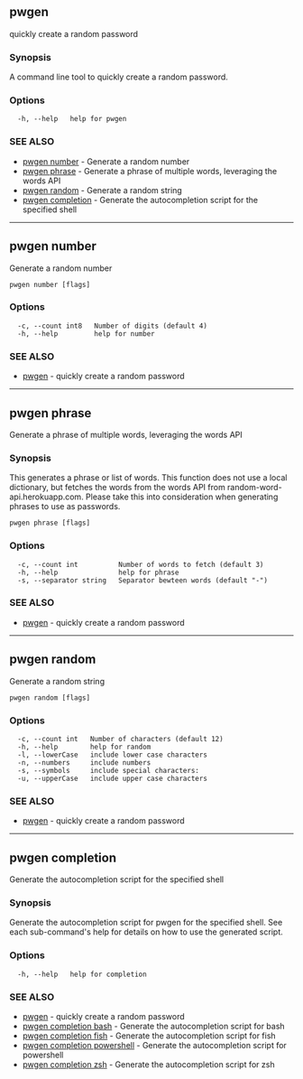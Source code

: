 ## pwgen

quickly create a random password

### Synopsis

A command line tool to quickly create a random password.

### Options

```
  -h, --help   help for pwgen
```

### SEE ALSO

* [pwgen number](#pwgen-number)	 - Generate a random number
* [pwgen phrase](#pwgen-phrase)	 - Generate a phrase of multiple words, leveraging the words API
* [pwgen random](#pwgen-random)	 - Generate a random string
* [pwgen completion](#pwgen-completion)	 - Generate the autocompletion script for the specified shell

---

## pwgen number

Generate a random number

```
pwgen number [flags]
```

### Options

```
  -c, --count int8   Number of digits (default 4)
  -h, --help         help for number
```

### SEE ALSO

* [pwgen](pwgen.md)	 - quickly create a random password

---

## pwgen phrase

Generate a phrase of multiple words, leveraging the words API

### Synopsis

This generates a phrase or list of words. This function does not
use a local dictionary, but fetches the words from the words API from
random-word-api.herokuapp.com. Please take this into consideration when
generating phrases to use as passwords.

```
pwgen phrase [flags]
```

### Options

```
  -c, --count int          Number of words to fetch (default 3)
  -h, --help               help for phrase
  -s, --separator string   Separator bewteen words (default "-")
```

### SEE ALSO

* [pwgen](pwgen.md)	 - quickly create a random password

---

## pwgen random

Generate a random string

```
pwgen random [flags]
```

### Options

```
  -c, --count int   Number of characters (default 12)
  -h, --help        help for random
  -l, --lowerCase   include lower case characters
  -n, --numbers     include numbers
  -s, --symbols     include special characters: 
  -u, --upperCase   include upper case characters
```

### SEE ALSO

* [pwgen](pwgen.md)	 - quickly create a random password

---

## pwgen completion

Generate the autocompletion script for the specified shell

### Synopsis

Generate the autocompletion script for pwgen for the specified shell.
See each sub-command's help for details on how to use the generated script.


### Options

```
  -h, --help   help for completion
```

### SEE ALSO

* [pwgen](pwgen.md)	 - quickly create a random password
* [pwgen completion bash](pwgen_completion_bash.md)	 - Generate the autocompletion script for bash
* [pwgen completion fish](pwgen_completion_fish.md)	 - Generate the autocompletion script for fish
* [pwgen completion powershell](pwgen_completion_powershell.md)	 - Generate the autocompletion script for powershell
* [pwgen completion zsh](pwgen_completion_zsh.md)	 - Generate the autocompletion script for zsh

